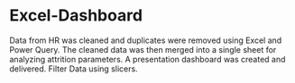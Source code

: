 # Excel-Dashboard
Data from HR was cleaned and duplicates were removed using
Excel and Power Query. The cleaned data was then merged into a
single sheet for analyzing attrition parameters. A presentation dashboard was created and delivered.
Filter Data using slicers.
